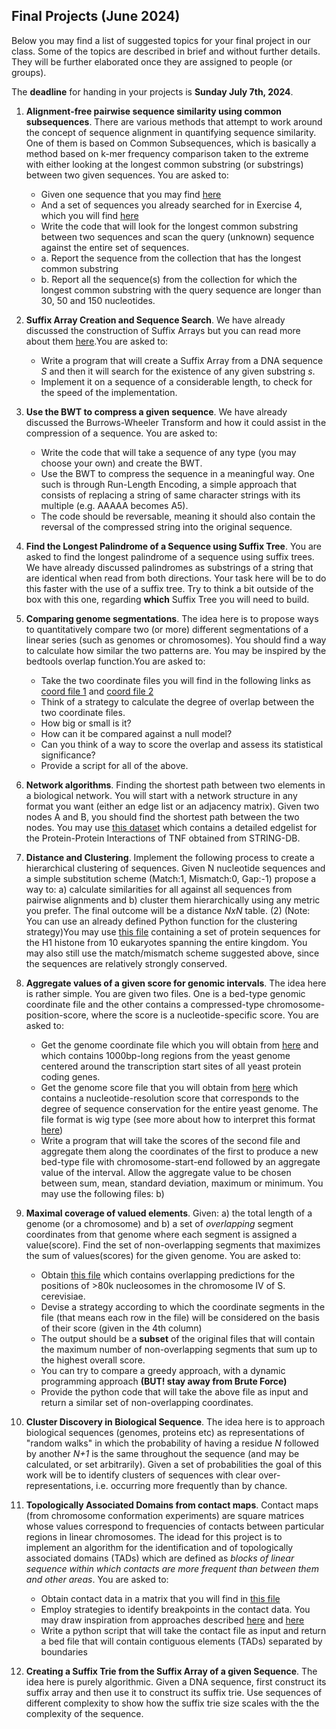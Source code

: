 ## Final Projects (June 2024)

Below you may find a list of suggested topics for your final project in our class.
Some of the topics are described in brief and without further details.
They will be further elaborated once they are assigned to people (or groups).

The **deadline** for handing in your projects is **Sunday July 7th, 2024**.

1. **Alignment-free pairwise sequence similarity using common subsequences**. There are various methods that attempt to work around the concept of sequence alignment in quantifying sequence similarity. One of them is based on Common Subsequences, which is basically a method based on k-mer frequency comparison taken to the extreme with either looking at the longest common substring (or substrings) between two given sequences.
   You are asked to:

   * Given one sequence that you may find [here](https://www.dropbox.com/scl/fi/tvihug3o0k5y25ragyifp/Ex1_query.fa?rlkey=x7bft3e0qsjov8ctu5frw31a5&st=2gf2vo2t&dl=0)
   * And a set of sequences you already searched for in Exercise 4, which you will find [here](https://www.dropbox.com/s/ilokqlhvez6tvga/all_yeast_genes_minplus1k.fa)
   * Write the code that will look for the longest common substring between two sequences and scan the query (unknown) sequence against the entire set of sequences.
   * a. Report the sequence from the collection that has the longest common substring
   * b. Report all the sequence(s) from the collection for which the longest common substring with the query sequence are longer than 30, 50 and 150 nucleotides.
2. **Suffix Array Creation and Sequence Search**. We have already discussed the construction of Suffix Arrays but you can read more about them [here](https://academic.oup.com/bib/article/15/2/138/212729?login=true).You are asked to:

   * Write a program that will create a Suffix Array from a DNA sequence $S$ and then it will search for the existence of any given substring $s$.
   * Implement it on a sequence of a considerable length, to check for the speed of the implementation.
3. **Use the BWT to compress a given sequence**. We have already discussed the Burrows-Wheeler Transform and how it could assist in the compression of a sequence. You are asked to:

   * Write the code that will take a sequence of any type (you may choose your own) and create the BWT.
   * Use the BWT to compress the sequence in a meaningful way. One such is through Run-Length Encoding, a simple approach that consists of replacing a string of same character strings with its multiple (e.g. AAAAA becomes A5).
   * The code should be reversable, meaning it should also contain the reversal of the compressed string into the original sequence.
4. **Find the Longest Palindrome of a Sequence using Suffix Tree**.
   You are asked to find the longest palindrome of a sequence using suffix trees. We have already discussed palindromes as substrings of a string that are identical when read from both directions. Your task here will be to do this faster with the use of a suffix tree. Try to think a bit outside of the box with this one, regarding **which** Suffix Tree you will need to build.
5. **Comparing genome segmentations**. The idea here is to propose ways to quantitatively compare two (or more) different segmentations of a linear series (such as genomes or chromosomes). You should find a way to calculate how similar the two patterns are. You may be inspired by the bedtools overlap function.You are asked to:

   * Take the two coordinate files you will find in the following links as [coord file 1](https://www.dropbox.com/scl/fi/8f6bngwk79ndlqtdi681k/NewRun_MAC1_t4.bed?rlkey=bwqugj7tujm0rkl9la7nqewho&st=0o31va86&dl=0) and [coord file 2](https://www.dropbox.com/scl/fi/sffd3acvrulg40jvce8z3/NewRun_AFT1_t4.bed?rlkey=f43phaxa0tc4ye4l61bytrgz8&st=c4ljukhs&dl=0)
   * Think of a strategy to calculate the degree of overlap between the two coordinate files.
   * How big or small is it?
   * How can it be compared against a null model?
   * Can you think of a way to score the overlap and assess its statistical significance?
   * Provide a script for all of the above.
6. **Network algorithms**. Finding the shortest path between two elements in a biological network. You will start with a network structure in any format you want (either an edge list or an adjacency matrix). Given two nodes A and B, you should find the shortest path between the two nodes. You may use [this dataset](https://www.dropbox.com/s/h8tlpwfbajiym0b/TNFnetwork.txt) which contains a detailed edgelist for the Protein-Protein Interactions of TNF obtained from STRING-DB.
7. **Distance and Clustering**. Implement the following process to create a hierarchical clustering of sequences. Given N nucleotide sequences and a simple substitution scheme (Match:1, Mismatch:0, Gap:-1) propose a way to: a) calculate similarities for all against all sequences from pairwise alignments and b) cluster them hierarchically using any metric you prefer. The final outcome will be a distance $NxN$ table. (2)
   (Note: You can use an already defined Python function for the clustering strategy)You may use [this file](https://www.dropbox.com/s/6543cdghmuoizi8/histone1.fa?dl=0) containing a set of protein sequences for the H1 histone from 10 eukaryotes spanning the entire kingdom. You may also still use the match/mismatch scheme suggested above, since the sequences are relatively strongly conserved.
8. **Aggregate values of a given score for genomic intervals**. The idea here is rather simple. You are given two files. One is a bed-type genomic coordinate file and the other contains a compressed-type chromosome-position-score, where the score is a nucleotide-specific score.
   You are asked to:

   * Get the genome coordinate file which you will obtain from [here](https://www.dropbox.com/scl/fi/6fc8stk76dg2vm93p85pn/saccer2_refseq_genes_TSS_plusmin500.bed?dl=0&rlkey=x9expw5ae08odk1fiyzcfp1ct) and which contains 1000bp-long regions from the yeast genome centered around the transcription start sites of all yeast protein coding genes.
   * Get the genome score file that you will obtain from [here](https://www.dropbox.com/scl/fi/ordt8x4lh325nln6cel8w/sacCer2_phCons.wig?dl=0&rlkey=6a5ay1t02fqhe70w88puv0kq8) which contains a nucleotide-resolution score that corresponds to the degree of sequence conservation for the entire yeast genome. The file format is wig type (see more about how to interpret this format [here](https://www.ensembl.org/info/website/upload/wig.html#:~:text=A%20WIG%20file%20consists%20of,formatting%20options%3A%20fixedStep%20and%20variableStep))
   * Write a program that will take the scores of the second file and aggregate them along the coordinates of the first to produce a new bed-type file with chromosome-start-end followed by an aggregate value of the interval. Allow the aggregate value to be chosen between sum, mean, standard deviation, maximum or minimum. You may use the following files:  b)
9. **Maximal coverage of valued elements**. Given: a) the total length of a genome (or a chromosome) and b) a set of _overlapping_ segment coordinates from that genome where each segment is assigned a value(score). Find the set of non-overlapping segments that maximizes the sum of values(scores) for the given genome.
   You are asked to:

   * Obtain [this file](https://www.dropbox.com/scl/fi/t1uvn8xfwavlo6jmt1cx1/sacCer3_chrIV_nucs_overlapping.bed?dl=0&rlkey=vuyfn519sqsp3wnns89nsdlal) which contains overlapping predictions for the positions of >80k nucleosomes in the chromosome IV of S. cerevisiae.
   * Devise a strategy according to which the coordinate segments in the file (that means each row in the file) will be considered on the basis of their score (given in the 4th column)
   * The output should be a **subset** of the original files that will contain the maximum number of non-overlapping segments that sum up to the highest overall score.
   * You can try to compare a greedy approach, with a dynamic programming approach **(BUT! stay away from Brute Force)**
   * Provide the python code that will take the above file as input and return a similar set of non-overlapping coordinates.
10. **Cluster Discovery in Biological Sequence**. The idea here is to approach biological sequences (genomes, proteins etc) as representations of "random walks" in which the probability of having a residue _N_ followed by another _N+1_ is the same throughout the sequence (and may be calculated, or set arbitrarily). Given a set of probabilities the goal of this work will be to identify clusters of sequences with clear over-representations, i.e. occurring more frequently than by chance.
11. **Τοpologically Associated Domains from contact maps**. Contact maps (from chromosome conformation experiments) are square matrices whose values correspond to frequencies of contacts between particular regions in linear chromosomes. The idead for this project is to implement an algorithm for the identification and of topologically associated domains (TADs) which are defined as _blocks of linear sequence within which contacts are more frequent than between them and other areas_.
    You are asked to:

    * Obtain contact data in a matrix that you will find in [this file](https://www.dropbox.com/scl/fi/hkwcq6cpvk60hdsakwtyn/chr11_contact_matrix.tsv?rlkey=cwvxzmvur7qiss3jsq6p18zeg&st=yxl6u99j&dl=0)
    * Employ strategies to identify breakpoints in the contact data. You may draw inspiration from approaches described [here](https://www.dropbox.com/scl/fi/n5bnfnvti7skmoh0atyuo/Crane-et-al._Nature_Condensin-driven-remodelling-of-X-chromosome-topology-during-dosage-compensation.pdf?rlkey=6x3pcj70yuvt7rgxn1k20ubfx&st=te0k2a5r&dl=0) and [here](https://www.dropbox.com/scl/fi/h31erjanerx779v6f10qx/Dixon-et-al._Nature_Topological-domains-in-mammalian-genomes-identified-by-analysis-of-chromatin-interactions.pdf?rlkey=roz282jpfbjth4wxak0fkac60&st=899erhx1&dl=0)
    * Write a python script that will take the contact file as input and return a bed file that will contain contiguous elements (TADs) separated by boundaries
12. **Creating a Suffix Trie from the Suffix Array of a given Sequence**. The idea here is purely algorithmic. Given a DNA sequence, first construct its suffix array and then use it to construct its suffix trie. Use sequences of different complexity to show how the suffix trie size scales with the the complexity of the sequence.
